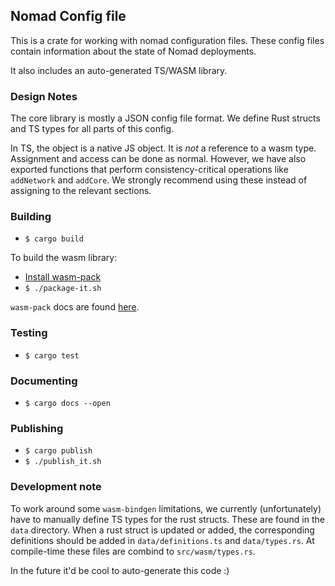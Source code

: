 ## Nomad Config file

This is a crate for working with nomad configuration files. These config files
contain information about the state of Nomad deployments.

It also includes an auto-generated TS/WASM library.

### Design Notes

The core library is mostly a JSON config file format. We define Rust structs
and TS types for all parts of this config.

In TS, the object is a native JS object. It is _not_ a reference to a wasm type.
Assignment and access can be done as normal. However, we have also exported
functions that perform consistency-critical operations like `addNetwork` and
`addCore`. We strongly recommend using these instead of assigning to the
relevant sections.

### Building

- `$ cargo build`

To build the wasm library:

- [Install wasm-pack](https://rustwasm.github.io/wasm-pack/installer/)
- `$ ./package-it.sh`

`wasm-pack` docs are found [here](https://rustwasm.github.io/wasm-pack/book/).

### Testing

- `$ cargo test`

### Documenting

- `$ cargo docs --open`

### Publishing

- `$ cargo publish`
- `$ ./publish_it.sh`

### Development note

To work around some `wasm-bindgen` limitations, we currently (unfortunately)
have to manually define TS types for the rust structs. These are found in the
`data` directory. When a rust struct is updated or added, the corresponding
definitions should be added in `data/definitions.ts` and `data/types.rs`. At
compile-time these files are combind to `src/wasm/types.rs`.

In the future it'd be cool to auto-generate this code :)
